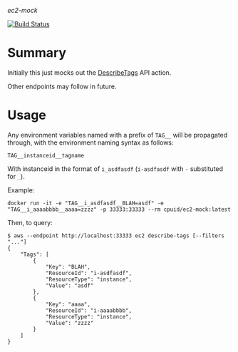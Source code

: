 *ec2-mock*

[![Build Status](https://travis-ci.org/CpuID/ec2-mock.svg?branch=master)](https://travis-ci.org/CpuID/ec2-mock)

# Summary

Initially this just mocks out the [DescribeTags](https://docs.aws.amazon.com/AWSEC2/latest/APIReference/API_DescribeTags.html) API action.

Other endpoints may follow in future.

# Usage

Any environment variables named with a prefix of `TAG__` will be propagated through, with the environment naming syntax as follows:

`TAG__instanceid__tagname`

With instanceid in the format of `i_asdfasdf` (`i-asdfasdf` with `-` substituted for `_`).

Example:

```
docker run -it -e "TAG__i_asdfasdf__BLAH=asdf" -e "TAG__i_aaaabbbb__aaaa=zzzz" -p 33333:33333 --rm cpuid/ec2-mock:latest
```

Then, to query:

```
$ aws --endpoint http://localhost:33333 ec2 describe-tags [--filters "..."]
{
    "Tags": [
        {
            "Key": "BLAH",
            "ResourceId": "i-asdfasdf",
            "ResourceType": "instance",
            "Value": "asdf"
        },
        {
            "Key": "aaaa",
            "ResourceId": "i-aaaabbbb",
            "ResourceType": "instance",
            "Value": "zzzz"
        }
    ]
}
```
